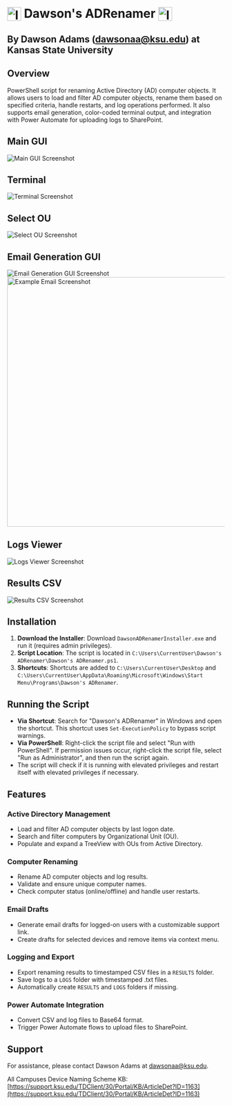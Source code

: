 ﻿# <img src="icon.ico" alt="Icon" height="32" style="vertical-align: middle;"> <span style="vertical-align: middle;"> Dawson's ADRenamer </span>  <img src="icon.ico" alt="Icon" height="32" style="vertical-align: middle;">

## By Dawson Adams (dawsonaa@ksu.edu) at Kansas State University </span>

## Overview
PowerShell script for renaming Active Directory (AD) computer objects. It allows users to load and filter AD computer objects, rename them based on specified criteria, handle restarts, and log operations performed. It also supports email generation, color-coded terminal output, and integration with Power Automate for uploading logs to SharePoint.

## Main GUI
<img src="images/MainGUI.png" alt="Main GUI Screenshot">

## Terminal
<img src="images/Terminal.png" alt="Terminal Screenshot">

## Select OU
<img src="images/SelectOU.png" alt="Select OU Screenshot">

## Email Generation GUI
<img src="images/EmailGUI.png" alt="Email Generation GUI Screenshot"> 

<img src="images/ExampleEmail.png" alt="Example Email Screenshot" style="width: 577px;">

## Logs Viewer
<img src="images/LogsViewer.png" alt="Logs Viewer Screenshot">

## Results CSV
<img src="images/ResultsCSV.png" alt="Results CSV Screenshot">

## Installation
1. **Download the Installer**: Download `DawsonADRenamerInstaller.exe` and run it (requires admin privileges).
2. **Script Location**: The script is located in `C:\Users\CurrentUser\Dawson's ADRenamer\Dawson's ADRenamer.ps1`.
3. **Shortcuts**: Shortcuts are added to `C:\Users\CurrentUser\Desktop` and `C:\Users\CurrentUser\AppData\Roaming\Microsoft\Windows\Start Menu\Programs\Dawson's ADRenamer`.

## Running the Script
- **Via Shortcut**: Search for "Dawson's ADRenamer" in Windows and open the shortcut. This shortcut uses `Set-ExecutionPolicy` to bypass script warnings.
- **Via PowerShell**: Right-click the script file and select "Run with PowerShell". If permission issues occur, right-click the script file, select "Run as Administrator", and then run the script again.
- The script will check if it is running with elevated privileges and restart itself with elevated privileges if necessary.

## Features

### Active Directory Management
- Load and filter AD computer objects by last logon date.
- Search and filter computers by Organizational Unit (OU).
- Populate and expand a TreeView with OUs from Active Directory.

### Computer Renaming
- Rename AD computer objects and log results.
- Validate and ensure unique computer names.
- Check computer status (online/offline) and handle user restarts.

### Email Drafts
- Generate email drafts for logged-on users with a customizable support link.
- Create drafts for selected devices and remove items via context menu.

### Logging and Export
- Export renaming results to timestamped CSV files in a `RESULTS` folder.
- Save logs to a `LOGS` folder with timestamped .txt files.
- Automatically create `RESULTS` and `LOGS` folders if missing.

### Power Automate Integration
- Convert CSV and log files to Base64 format.
- Trigger Power Automate flows to upload files to SharePoint.

## Support
For assistance, please contact Dawson Adams at [dawsonaa@ksu.edu](mailto:dawsonaa@ksu.edu).

All Campuses Device Naming Scheme KB: [https://support.ksu.edu/TDClient/30/Portal/KB/ArticleDet?ID=1163](https://support.ksu.edu/TDClient/30/Portal/KB/ArticleDet?ID=1163)